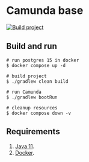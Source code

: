 # Camunda base

[![Build project](https://github.com/Romanow/camunda-base/actions/workflows/build.yml/badge.svg?branch=master)](https://github.com/Romanow/camunda-base/actions/workflows/build.yml)

## Build and run

```shell
# run postgres 15 in docker
$ docker compose up -d

# build project
$ ./gradlew clean build

# run Camunda
$ ./gradlew bootRun

# cleanup resources
$ docker compose down -v
```

## Requirements

1. [Java 11](https://formulae.brew.sh/formula/openjdk@11).
2. [Docker](https://docs.docker.com/desktop/install/mac-install/).